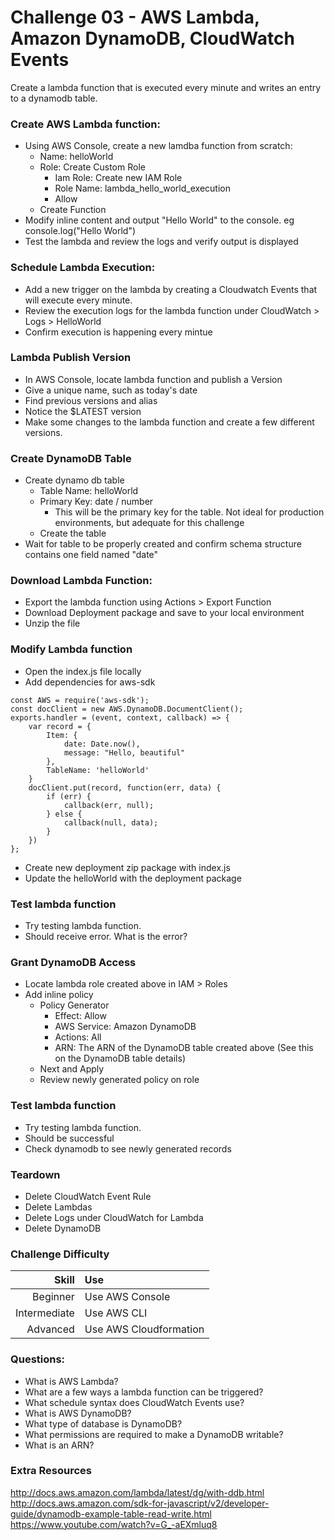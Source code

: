 Challenge 03 - AWS Lambda, Amazon DynamoDB, CloudWatch Events
==================

Create a lambda function that is executed every minute and writes an entry to a dynamodb table.

### Create AWS Lambda function:
* Using AWS Console, create a new lamdba function from scratch:
   * Name: helloWorld
   * Role: Create Custom Role
      * Iam Role: Create new IAM Role
      * Role Name: lambda_hello_world_execution
      * Allow
    * Create Function
* Modify inline content and output "Hello World" to the console.  eg console.log("Hello World")
* Test the lambda and review the logs and verify output is displayed

### Schedule Lambda Execution:
* Add a new trigger on the lambda by creating a Cloudwatch Events that will execute every minute.
* Review the execution logs for the lambda function under CloudWatch > Logs > HelloWorld
* Confirm execution is happening every mintue


### Lambda Publish Version
* In AWS Console, locate lambda function and publish a Version
* Give a unique name, such as today's date
* Find previous versions and alias
* Notice the $LATEST version
* Make some changes to the lambda function and create a few different versions.


### Create DynamoDB Table
* Create dynamo db table
   * Table Name: helloWorld
   * Primary Key: date / number 
      * This will be the primary key for the table.  Not ideal for production environments, but adequate for this challenge
   * Create the table 
* Wait for table to be properly created and confirm schema structure contains one field named "date"

### Download Lambda Function:
* Export the lambda function using Actions > Export Function 
* Download Deployment package and save to your local environment
* Unzip the file

### Modify Lambda function
* Open the index.js file locally
* Add dependencies for aws-sdk
```
const AWS = require('aws-sdk');
const docClient = new AWS.DynamoDB.DocumentClient();
exports.handler = (event, context, callback) => {
	var record = {
		Item: {
			date: Date.now(),
			message: "Hello, beautiful"
		},
		TableName: 'helloWorld'
	}
	docClient.put(record, function(err, data) {
		if (err) {
			callback(err, null);
		} else {
			callback(null, data);
		}
	})
};
```
* Create new deployment zip package with index.js
* Update the helloWorld with the deployment package


### Test lambda function
* Try testing lambda function.
* Should receive error.  What is the error?

### Grant DynamoDB Access
* Locate lambda role created above in IAM > Roles
* Add inline policy
   * Policy Generator
      * Effect: Allow
      * AWS Service: Amazon DynamoDB
      * Actions: All
      * ARN: The ARN of the DynamoDB table created above (See this on the DynamoDB table details)
    * Next and Apply
    * Review newly generated policy on role

### Test lambda function
* Try testing lambda function.
* Should be successful
* Check dynamodb to see newly generated records

### Teardown
* Delete CloudWatch Event Rule
* Delete Lambdas
* Delete Logs under CloudWatch for Lambda
* Delete DynamoDB

### Challenge Difficulty 
Skill | Use
---:|:---
Beginner | Use AWS Console
Intermediate | Use AWS CLI
Advanced | Use AWS Cloudformation

### Questions:

* What is AWS Lambda?
* What are a few ways a lambda function can be triggered?
* What schedule syntax does CloudWatch Events use?
* What is AWS DynamoDB?
* What type of database is DynamoDB?
* What permissions are required to make a DynamoDB writable?
* What is an ARN?


### Extra Resources
http://docs.aws.amazon.com/lambda/latest/dg/with-ddb.html
http://docs.aws.amazon.com/sdk-for-javascript/v2/developer-guide/dynamodb-example-table-read-write.html
https://www.youtube.com/watch?v=G_-aEXmluq8





